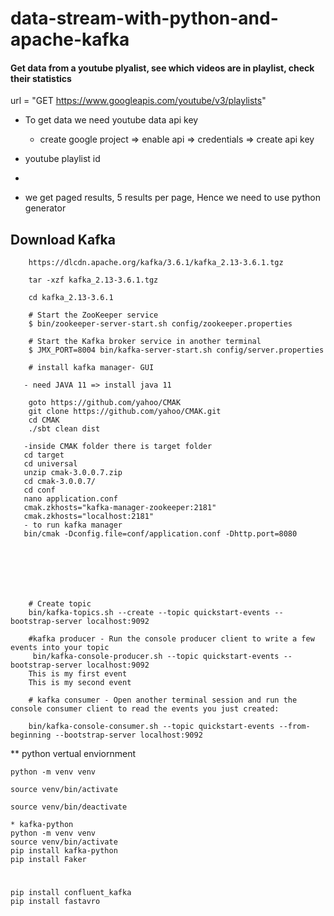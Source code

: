 
# data-stream-with-python-and-apache-kafka

#### Get data from a youtube plyalist, see which videos are in playlist, check their statistics

url = "GET https://www.googleapis.com/youtube/v3/playlists"

* To get data we need youtube data api key
    * create google project => enable api => credentials => create api key

* youtube playlist id
*

- we get paged results, 5 results per page, Hence we need to use python generator

## Download Kafka
```
    https://dlcdn.apache.org/kafka/3.6.1/kafka_2.13-3.6.1.tgz

    tar -xzf kafka_2.13-3.6.1.tgz

    cd kafka_2.13-3.6.1

    # Start the ZooKeeper service
    $ bin/zookeeper-server-start.sh config/zookeeper.properties

    # Start the Kafka broker service in another terminal
    $ JMX_PORT=8004 bin/kafka-server-start.sh config/server.properties

    # install kafka manager- GUI

   - need JAVA 11 => install java 11

    goto https://github.com/yahoo/CMAK
    git clone https://github.com/yahoo/CMAK.git
    cd CMAK
    ./sbt clean dist

   -inside CMAK folder there is target folder
   cd target
   cd universal
   unzip cmak-3.0.0.7.zip
   cd cmak-3.0.0.7/
   cd conf
   nano application.conf
   cmak.zkhosts="kafka-manager-zookeeper:2181"
   cmak.zkhosts="localhost:2181"
   - to run kafka manager 
   bin/cmak -Dconfig.file=conf/application.conf -Dhttp.port=8080
   
   
   




    # Create topic
    bin/kafka-topics.sh --create --topic quickstart-events --bootstrap-server localhost:9092

    #kafka producer - Run the console producer client to write a few events into your topic
     bin/kafka-console-producer.sh --topic quickstart-events --bootstrap-server localhost:9092
    This is my first event
    This is my second event

    # kafka consumer - Open another terminal session and run the console consumer client to read the events you just created:

    bin/kafka-console-consumer.sh --topic quickstart-events --from-beginning --bootstrap-server localhost:9092

```


** python vertual enviornment
```
python -m venv venv

source venv/bin/activate

source venv/bin/deactivate

* kafka-python
python -m venv venv
source venv/bin/activate
pip install kafka-python
pip install Faker

```
#

```
pip install confluent_kafka
pip install fastavro
```
